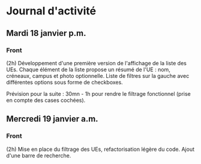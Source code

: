 # Journal d'activité

## Mardi 18 janvier p.m.

### Front

(2h) Développement d'une première version de l'affichage de la liste des UEs. Chaque élément de la liste propose un résumé de l'UE : nom, créneaux, campus et photo optionnelle.
Liste de filtres sur la gauche avec différentes options sous forme de checkboxes.

Prévision pour la suite : 30mn - 1h pour rendre le filtrage fonctionnel (prise en compte des cases cochées).


## Mercredi 19 janvier a.m.

### Front

(2h) Mise en place du filtrage des UEs, refactorisation légère du code. Ajout d'une barre de recherche.
